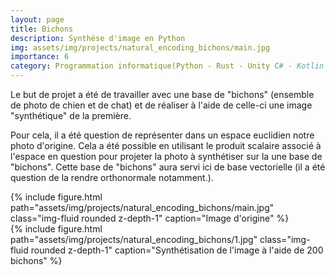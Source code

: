```yaml
---
layout: page
title: Bichons
description: Synthèse d'image en Python
img: assets/img/projects/natural_encoding_bichons/main.jpg
importance: 6
category: Programmation informatique(Python - Rust - Unity C# - Kotlin - SQLite3)
---
```


Le but de projet a été de travailler avec une base de "bichons" (ensemble de photo de chien et de chat) et de réaliser à l'aide de celle-ci une image "synthétique" de la première.

Pour cela, il a été question de représenter dans un espace euclidien notre photo d'origine. Cela a été possible en utilisant le produit scalaire associé à l'espace en question pour projeter la photo à synthétiser sur la une base de "bichons". Cette base de "bichons" aura servi ici de base vectorielle (il a été question de la rendre orthonormale notamment.).

<div class="row">
    <div class="col-sm mt-3 mt-md-0">
        {% include figure.html path="assets/img/projects/natural_encoding_bichons/main.jpg" class="img-fluid rounded z-depth-1" caption="Image d'origine" %}
    </div>
    <div class="col-sm mt-2 mt-md-0">
        {% include figure.html path="assets/img/projects/natural_encoding_bichons/1.jpg" class="img-fluid rounded z-depth-1" caption="Synthétisation de l'image à l'aide de 200 bichons" %}
    </div>
</div>
